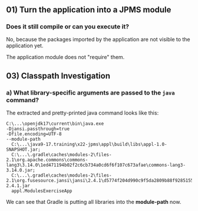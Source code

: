 #

## 01) Turn the application into a JPMS module

### Does it still compile or can you execute it?

No, because the packages imported by the application are not visible to the application yet.

The application module does not "require" them.

## 03) Classpath Investigation

### a) What library-specific arguments are passed to the `java` command?

The extracted and pretty-printed java command looks like this:
````shell
C:\...\openjdk17\current\bin\java.exe 
-Djansi.passthrough=true 
-Dfile.encoding=UTF-8 
--module-path 
  C:\...\java9-17.training\x22-jpms\appl\build\libs\appl-1.0-SNAPSHOT.jar;
  C:\...\.gradle\caches\modules-2\files-2.1\org.apache.commons\commons-lang3\3.14.0\1ed471194b02f2c6cb734a0cd6f6f107c673afae\commons-lang3-3.14.0.jar;
  C:\...\.gradle\caches\modules-2\files-2.1\org.fusesource.jansi\jansi\2.4.1\d5774f204d990c9f5da2809b88f928515577beb4\jansi-2.4.1.jar 
  appl.ModulesExerciseApp
````

We can see that Gradle is putting all libraries into the **module-path** now.
